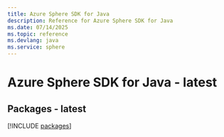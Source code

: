 ```yaml
---
title: Azure Sphere SDK for Java
description: Reference for Azure Sphere SDK for Java
ms.date: 07/14/2025
ms.topic: reference
ms.devlang: java
ms.service: sphere
---
```

# Azure Sphere SDK for Java - latest
## Packages - latest
[!INCLUDE [packages](sphere-index.md)]